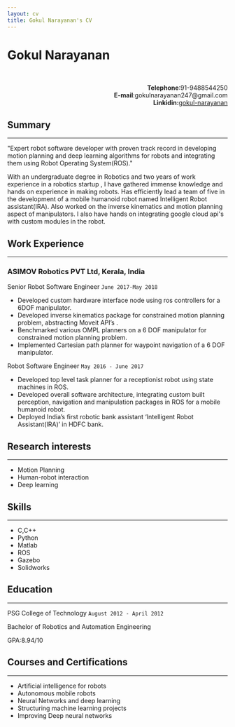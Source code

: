 ```yaml
---
layout: cv
title: Gokul Narayanan's CV
---
```

<p align="center">
  <b><h1>Gokul Narayanan</h1></b><br>
</p>
<p align ="right">
  <b>Telephone</b>:91-9488544250<br>
  <b>E-mail</b>:gokulnarayanan247@gmail.com<br>
  <b>Linkidin:</b><a href="linkedin.com/in/gokul-narayanan">gokul-narayanan</a>
  </p>
  
## Summary
------------------------
   "Expert robot software developer with proven track record in developing motion planning and deep learning algorithms for robots and integrating them using Robot Operating System(ROS)."
   
   With an undergraduate degree in Robotics and two years of work experience in a robotics startup , I have gathered immense knowledge and hands on experience in making robots. Has efficiently lead a team of five in the development of a mobile humanoid robot named Intelligent Robot assistant(IRA). Also worked on the inverse kinematics and motion planning aspect of manipulators. I also have hands on integrating google cloud api's with custom modules in the robot.


## Work Experience
--------------------
### ASIMOV Robotics PVT Ltd, Kerala, India

Senior Robot Software Engineer `June 2017-May 2018`

* Developed custom hardware interface node using ros controllers for a 6DOF manipulator.
* Developed inverse kinematics package for constrained motion planning problem, abstracting
Moveit API’s .
* Benchmarked various OMPL planners on a 6 DOF manipulator for constrained motion planning
problem.
* Implemented Cartesian path planner for waypoint navigation of a 6 DOF manipulator. 

Robot Software Engineer `May 2016 - June 2017`

* Developed top level task planner for a receptionist robot using state machines in ROS.
* Developed overall software architecture, integrating custom built perception, navigation and
manipulation packages in ROS for a mobile humanoid robot.
* Deployed India’s first robotic bank assistant ‘Intelligent Robot Assistant(IRA)’ in HDFC
bank.



## Research interests
---------------------
* Motion Planning
* Human-robot interaction
* Deep learning

## Skills
--------------
* C,C++
* Python
* Matlab
* ROS
* Gazebo
* Solidworks

## Education
--------------

PSG College of Technology `August 2012 - April 2012` 

Bachelor of Robotics and Automation Engineering

GPA:8.94/10

## Courses and Certifications
-----------
* Artificial intelligence for robots
* Autonomous mobile robots
* Neural Networks and deep learning
* Structuring machine learning projects
* Improving Deep neural networks

<!-- ### Footer

Last updated: July 2018 -->


